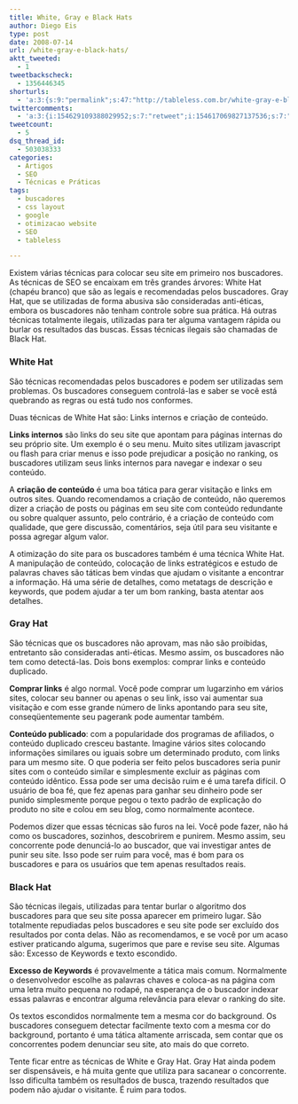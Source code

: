 ```yaml
---
title: White, Gray e Black Hats
author: Diego Eis
type: post
date: 2008-07-14
url: /white-gray-e-black-hats/
aktt_tweeted:
  - 1
tweetbackscheck:
  - 1356446345
shorturls:
  - 'a:3:{s:9:"permalink";s:47:"http://tableless.com.br/white-gray-e-black-hats";s:7:"tinyurl";s:26:"http://tinyurl.com/3mx3x4d";s:4:"isgd";s:19:"http://is.gd/scwUGU";}'
twittercomments:
  - 'a:3:{i:154629109388029952;s:7:"retweet";i:154617069827137536;s:7:"retweet";i:154616400743366658;s:7:"retweet";}'
tweetcount:
  - 5
dsq_thread_id:
  - 503038333
categories:
  - Artigos
  - SEO
  - Técnicas e Práticas
tags:
  - buscadores
  - css layout
  - google
  - otimizacao website
  - SEO
  - tableless

---
```

Existem várias técnicas para colocar seu site em primeiro nos buscadores. As técnicas de SEO se encaixam em três grandes árvores: White Hat (chapéu branco) que são as legais e recomendadas pelos buscadores. Gray Hat, que se utilizadas de forma abusiva são consideradas anti-éticas, embora os buscadores não tenham controle sobre sua prática. Há outras técnicas totalmente ilegais, utilizadas para ter alguma vantagem rápida ou burlar os resultados das buscas. Essas técnicas ilegais são chamadas de Black Hat.
  
<!--more-->

### White Hat

São técnicas recomendadas pelos buscadores e podem ser utilizadas sem problemas. Os buscadores conseguem controlá-las e saber se você está quebrando as regras ou está tudo nos conformes.
  
Duas técnicas de White Hat são: Links internos e criação de conteúdo.

**Links internos** são links do seu site que apontam para páginas internas do seu próprio site. Um exemplo é o seu menu. Muito sites utilizam javascript ou flash para criar menus e isso pode prejudicar a posição no ranking, os buscadores utilizam seus links internos para navegar e indexar o seu conteúdo.

A **criação de conteúdo** é uma boa tática para gerar visitação e links em outros sites. Quando recomendamos a criação de conteúdo, não queremos dizer a criação de posts ou páginas em seu site com conteúdo redundante ou sobre qualquer assunto, pelo contrário, é a criação de conteúdo com qualidade, que gere discussão, comentários, seja útil para seu visitante e possa agregar algum valor.

A otimização do site para os buscadores também é uma técnica White Hat. A manipulação de conteúdo, colocação de links estratégicos e estudo de palavras chaves são táticas bem vindas que ajudam o visitante a encontrar a informação. Há uma série de detalhes, como metatags de descrição e keywords, que podem ajudar a ter um bom ranking, basta atentar aos detalhes.

### Gray Hat

São técnicas que os buscadores não aprovam, mas não são proibidas, entretanto são consideradas anti-éticas. Mesmo assim, os buscadores não tem como detectá-las. Dois bons exemplos: comprar links e conteúdo duplicado.

**Comprar links** é algo normal. Você pode comprar um lugarzinho em vários sites, colocar seu banner ou apenas o seu link, isso vai aumentar sua visitação e com esse grande número de links apontando para seu site, conseqüentemente seu pagerank pode aumentar também.

**Conteúdo publicado**: com a popularidade dos programas de afiliados, o conteúdo duplicado cresceu bastante. Imagine vários sites colocando informações similares ou iguais sobre um determinado produto, com links para um mesmo site. O que poderia ser feito pelos buscadores seria punir sites com o conteúdo similar e simplesmente excluir as páginas com conteúdo idêntico. Essa pode ser uma decisão ruim e é uma tarefa difícil. O usuário de boa fé, que fez apenas para ganhar seu dinheiro pode ser punido simplesmente porque pegou o texto padrão de explicação do produto no site e colou em seu blog, como normalmente acontece.

Podemos dizer que essas técnicas são furos na lei. Você pode fazer, não há como os buscadores, sozinhos, descobrirem e punirem. Mesmo assim, seu concorrente pode denunciá-lo ao buscador, que vai investigar antes de punir seu site. Isso pode ser ruim para você, mas é bom para os buscadores e para os usuários que tem apenas resultados reais.

### Black Hat

São técnicas ilegais, utilizadas para tentar burlar o algoritmo dos buscadores para que seu site possa aparecer em primeiro lugar. São totalmente repudiadas pelos buscadores e seu site pode ser excluído dos resultados por conta delas. Não as recomendamos, e se você por um acaso estiver praticando alguma, sugerimos que pare e revise seu site. Algumas são: Excesso de Keywords e texto escondido.

**Excesso de Keywords** é provavelmente a tática mais comum. Normalmente o desenvolvedor escolhe as palavras chaves e coloca-as na página com uma letra muito pequena no rodapé, na esperança de o buscador indexar essas palavras e encontrar alguma relevância para elevar o ranking do site. 

Os <string>textos escondidos</strong> normalmente tem a mesma cor do background. Os buscadores conseguem detectar facilmente texto com a mesma cor do background, portanto é uma tática altamente arriscada, sem contar que os concorrentes podem denunciar seu site, ato mais do que correto. 

Tente ficar entre as técnicas de White e Gray Hat. Gray Hat ainda podem ser dispensáveis, e há muita gente que utiliza para sacanear o concorrente. Isso dificulta também os resultados de busca, trazendo resultados que podem não ajudar o visitante. É ruim para todos.